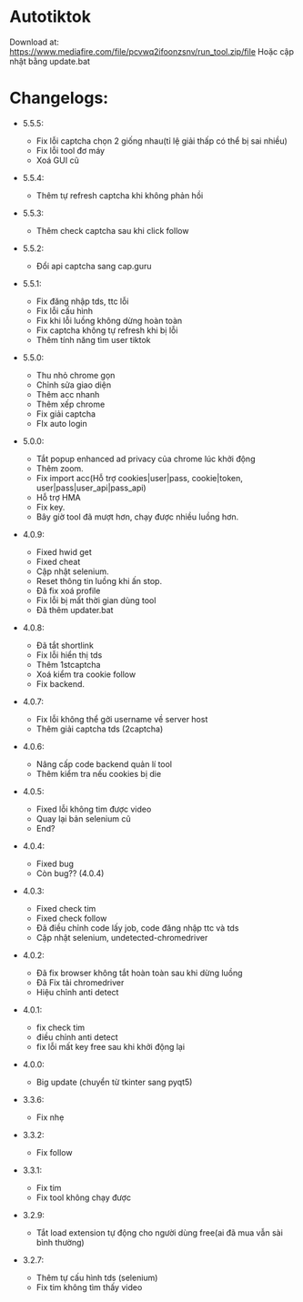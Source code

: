 # Autotiktok

Download at: https://www.mediafire.com/file/pcvwq2ifoonzsnv/run_tool.zip/file
Hoặc cập nhật bằng update.bat
# Changelogs: 
- 5.5.5:
  * Fix lỗi captcha chọn 2 giống nhau(tỉ lệ giải thấp có thể bị sai nhiều)
  * Fix lỗi tool đơ máy 
  * Xoá GUI cũ
- 5.5.4:
  * Thêm tự refresh captcha khi không phản hồi
- 5.5.3: 
  * Thêm check captcha sau khi click follow 
- 5.5.2:
  * Đổi api captcha sang cap.guru
- 5.5.1:
  * Fix đăng nhập tds, ttc lỗi
  * Fix lỗi cấu hình  
  * Fix khi lỗi luồng không dừng hoàn toàn
  * Fix captcha không tự refresh khi bị lỗi
  * Thêm tính năng tìm user tiktok 
- 5.5.0:
  * Thu nhỏ chrome gọn
  * Chỉnh sửa giao diện
  * Thêm acc nhanh
  * Thêm xếp chrome
  * Fix giải captcha 
  * FIx auto login
- 5.0.0: 
  * Tắt popup enhanced ad privacy của chrome lúc khởi động
  * Thêm zoom.
  * Fix import acc(Hỗ trợ cookies|user|pass, cookie|token, user|pass|user_api|pass_api)
  * Hỗ trợ HMA
  * Fix key.
  * Bây giờ tool đã mượt hơn, chạy được nhiều luồng hơn.
- 4.0.9:
  * Fixed hwid get
  * Fixed cheat
  * Cập nhật selenium.
  * Reset thông tin luồng khi ấn stop.
  * Đã fix xoá profile
  * Fix lỗi bị mất thời gian dùng tool
  * Đã thêm updater.bat
- 4.0.8:
  * Đã tắt shortlink
  * Fix lỗi hiển thị tds
  * Thêm 1stcaptcha
  * Xoá kiểm tra cookie follow
  * Fix backend.
- 4.0.7: 
  * Fix lỗi không thể gởi username về server host 
  * Thêm giải captcha tds (2captcha)
- 4.0.6:
  * Nâng cấp code backend quản lí tool
  * Thêm kiểm tra nếu cookies bị die
- 4.0.5:
  * Fixed lỗi không tim được video 
  * Quay lại bản selenium cũ
  * End?

- 4.0.4:
  * Fixed bug
  * Còn bug?? (4.0.4)

- 4.0.3:
  * Fixed check tim
  * Fixed check follow
  * Đã điều chỉnh code lấy job, code đăng nhập ttc và tds
  * Cập nhật selenium, undetected-chromedriver
  
- 4.0.2:
  * Đã fix browser không tắt hoàn toàn sau khi dừng luồng
  * Đã Fix tải chromedriver
  * Hiệu chỉnh anti detect
  
- 4.0.1:
  * fix check tim
  * điều chỉnh anti detect
  * fix lỗi mất key free sau khi khởi động lại
  
- 4.0.0:
  * Big update (chuyển từ tkinter sang pyqt5)
- 3.3.6:
  * Fix nhẹ
  
- 3.3.2:
  * Fix follow
  
- 3.3.1:
  * Fix tim
  * Fix tool không chạy được
  
- 3.2.9:
  * Tắt load extension tự động cho người dùng free(ai đã mua vẫn sài bình thường)
  
- 3.2.7:
  * Thêm tự cấu hình tds (selenium)
  * Fix tim không tìm thấy video